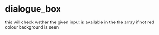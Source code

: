 # dialogue_box
this will check wether the given input is available in the the array if not red colour background is seen
